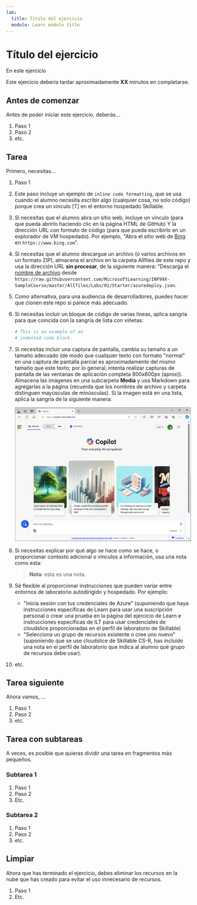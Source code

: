 ```yaml
---
lab:
  title: Título del ejercicio
  module: Learn module title
---
```

<!--
Edit the metadata above to manage the list of exercises in the home page of the GitHub site that gets generated.
You can delete the module and edit index.md in the root of the repo to customize the display so that only the exercises are listed
To enable GitHub page publishing, edit the Page settings for the repo and publish from the main branch
-->

# Título del ejercicio <!-- match title in metadata above (and Learn Exercise unit and ILT slide)-->

En este ejercicio <!-- provide a description of what they'll do and why it;s important -->

Este ejercicio debería tardar aproximadamente **XX** minutos en completarse. <!-- update with estimated duration -->

## Antes de comenzar

<!--
Add steps to get the learner to the starting point" for the exercise.
This might be cloning the repo and running a script or performing some manual steps.
Only include this section if its necessary to do some pre-exercise setup AND the same setup steps are required for self-paced (on Learn) and managed (in hosted ILT lab profiles) scenarios. Otherwise delete this section.
If self-paced /ILT-specific setup steps are required, include them in the Learn "Exercise" unit from where they open this exercise and in the Skillable lab profile instructions before this markdown file is imported.
 -->

Antes de poder iniciar este ejercicio, deberás...

1. Paso 1
1. Paso 2
1. etc.

## Tarea <!-- Change to an appropriate task title with an imperative verb phrase (e.g. "Do something") -->

Primero, necesitas...

1. Paso 1
1. Este paso incluye un ejemplo de `inline code formatting`, que se usa cuando el alumno necesita escribir algo (cualquier cosa, no solo código) porque crea un vínculo [T] en el entorno hospedado Skillable.
1. Si necesitas que el alumno abra un sitio web, incluye un vínculo (para que pueda abrirlo haciendo clic en la página HTML de GitHub) Y la dirección URL con formato de código (para que pueda escribirlo en un explorador de VM hospedado). Por ejemplo, "Abra el sitio web de [Bing](https://www.bing.com) en `https://www.bing.com`".
1. Si necesitas que el alumno descargue un archivo (o varios archivos en un formato ZIP), almacena el archivo en la carpeta Allfiles de este repo y usa la dirección URL **sin procesar**, de la siguiente manera: "Descarga el [nombre de archivo](https://raw.githubusercontent.com/MicrosoftLearning/INF99X-SampleCourse/master/Allfiles/Labs/01/Starter/azuredeploy.json) desde `https://raw.githubusercontent.com/MicrosoftLearning/INF99X-SampleCourse/master/Allfiles/Labs/01/Starter/azuredeploy.json`.
1. Como alternativa, para una audiencia de desarrolladores, puedes hacer que clonen este repo si parece más adecuado.
1. Si necesitas incluir un bloque de código de varias líneas, aplica sangría para que coincida con la sangría de lista con viñetas:

    ```python
    # This is an example of an
    # indented code block.
    ```

1. Si necesitas incluir una captura de pantalla, cambia su tamaño a un tamaño adecuado (de modo que cualquier texto con formato "normal" en una captura de pantalla parcial es aproximadamente del mismo tamaño que este texto; por lo general, intenta realizar capturas de pantalla de las ventanas de aplicación completa 800x600px (aprox)). Almacena las imágenes en una subcarpeta **Media** y usa Markdown para agregarlas a la página (recuerda que los nombres de archivo y carpeta distinguen mayúsculas de minúsculas). Si la imagen está en una lista, aplica la sangría de la siguiente manera:

    ![Una captura de pantalla de una aplicación.](./Media/edge-copilot.png) 

1. Si necesitas explicar por qué algo se hace como se hace, o proporcionar contexto adicional o vínculos a información, usa una nota como esta:

    > **Nota**: esta es una nota.

1. Sé flexible al proporcionar instrucciones que pueden variar entre entornos de laboratorio autodirigido y hospedado. Por ejemplo:
    - "Inicia sesión con tus credenciales de Azure" (suponiendo que haya instrucciones específicas de Learn para usar una suscripción personal o crear una prueba en la página del ejercicio de Learn e instrucciones específicas de ILT para usar credenciales de cloudslice proporcionadas en el perfil de laboratorio de Skillable)
    - "Selecciona un grupo de recursos existente o cree uno nuevo" (suponiendo que se use cloudslice de Skillable CS-R, has incluido una nota en el perfil de laboratorio que indica al alumno qué grupo de recursos debe usar).
    <!-- The key point is that this markdown file should be environment-agnostic - you need to provide explicit details of things that can vary OUTSIDE of this file (in the Learn exercise page or the Skillable lab profile instructions) -->
1. etc.

## Tarea siguiente

Ahora vamos, ...

1. Paso 1
1. Paso 2
1. etc.

## Tarea con subtareas

A veces, es posible que quieras dividir una tarea en fragmentos más pequeños.

### Subtarea 1

1. Paso 1
1. Paso 2
1. Etc.

### Subtarea 2

1. Paso 1
1. Paso 2
1. etc.

## Limpiar

<!-- Good practice - especially as self-paced learners will be using their own subscriptions -->
<!-- Delete this section if it is not needed -->

Ahora que has terminado el ejercicio, debes eliminar los recursos en la nube que has creado para evitar el uso innecesario de recursos.

1. Paso 1
2. Etc.
